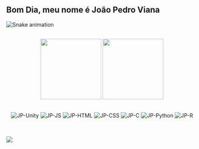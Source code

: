 ## Bom Dia,  meu nome é João Pedro Viana


![Snake animation](https://github.com/JoaoViana2004/JoaoViana2004/blob/output/github-contribution-grid-snake.svg)


##


<div align="center">
  <img height="160em" src="https://github-readme-stats.vercel.app/api?username=JoaoViana2004&show_icons=true&theme=github_dark&include_all_commits=true&count_private=true"/>
  <img height="160em" src="https://github-readme-stats.vercel.app/api/top-langs/?username=JoaoViana2004&layout=compact&langs_count=7&theme=github_dark"/>
</div>

  ##
<div align="center">
 <img align="center" alt="JP-Unity" src="https://img.shields.io/badge/Unity-100000?style=for-the-badge&logo=unity&logoColor=white">
 <img align="center" alt="JP-JS" src="https://img.shields.io/badge/JavaScript-323330?style=for-the-badge&logo=javascript&logoColor=F7DF1E">
 <img align="center" alt="JP-HTML" src="https://img.shields.io/badge/HTML-239120?style=for-the-badge&logo=html5&logoColor=white">
 <img align="center" alt="JP-CSS" src="https://img.shields.io/badge/CSS-239120?&style=for-the-badge&logo=css3&logoColor=white">
 <img align="center" alt="JP-C" src="https://img.shields.io/badge/C%23-239120?style=for-the-badge&logo=c-sharp&logoColor=white">
 <img align="center" alt="JP-Python" src="https://img.shields.io/badge/Python-3776AB?style=for-the-badge&logo=python&logoColor=white">
 <img align="center" alt="JP-R" src="https://img.shields.io/badge/R-276DC3?style=for-the-badge&logo=r&logoColor=white">
</div>

##

  
<div style="display: inline_block"><br>
  <a href="https://www.linkedin.com/in/jo%C3%A3o-pedro-viana-232012230/" target="_blank"><img src="https://img.shields.io/badge/LinkedIn-0077B5?style=for-the-badge&logo=linkedin&logoColor=white" target="_blank"></a>
</div>
